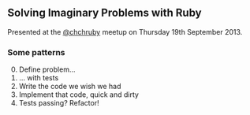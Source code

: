 ## Solving Imaginary Problems with Ruby

Presented at the [@chchruby][1] meetup on Thursday 19th September 2013.

### Some patterns

0. Define problem…
0. … with tests
0. Write the code we wish we had
0. Implement that code, quick and dirty
0. Tests passing? Refactor!


[1]: https://twitter.com/chchruby

